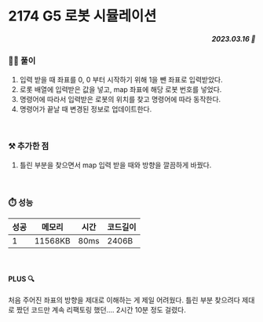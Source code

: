 # 2174 G5 로봇 시뮬레이션
##### <p align="right"> 2023.03.16 📆 </p>

 
### 👩‍🏫 풀이
1. 입력 받을 때 좌표를 0, 0 부터 시작하기 위해 1을 뺀 좌표로 입력받았다.
2. 로롯 배열에 입력받은 값을 넣고, map 좌표에 해당 로봇 번호를 넣었다.
3. 명령어에 따라서 입력받은 로봇의 위치를 찾고 명령어에 따라 동작한다.
4. 명령어가 끝날 때 변경된 정보로 업데이트한다.

<br>

### ⚒️ 추가한 점
1. 틀린 부분을 찾으면서 map 입력 받을 때와 방향을 깔끔하게 바꿨다.

<br>

### ⏱️ 성능
<!-- 테이블 -->
성공 |메모리 | 시간 | 코드길이
---|---|---|---|
1|11568KB|80ms|2406B

<br>

#### PLUS 🔍
처음 주어진 좌표의 방향을 제대로 이해하는 게 제일 어려웠다.
틀린 부분 찾으려다 제대로 짰던 코드만 계속 리팩토링 했던.... 
2시간 10분 정도 걸렸다.
